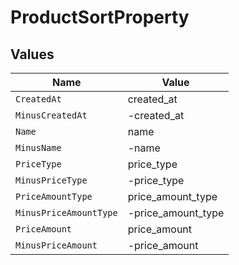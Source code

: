 # ProductSortProperty


## Values

| Name                   | Value                  |
| ---------------------- | ---------------------- |
| `CreatedAt`            | created_at             |
| `MinusCreatedAt`       | -created_at            |
| `Name`                 | name                   |
| `MinusName`            | -name                  |
| `PriceType`            | price_type             |
| `MinusPriceType`       | -price_type            |
| `PriceAmountType`      | price_amount_type      |
| `MinusPriceAmountType` | -price_amount_type     |
| `PriceAmount`          | price_amount           |
| `MinusPriceAmount`     | -price_amount          |